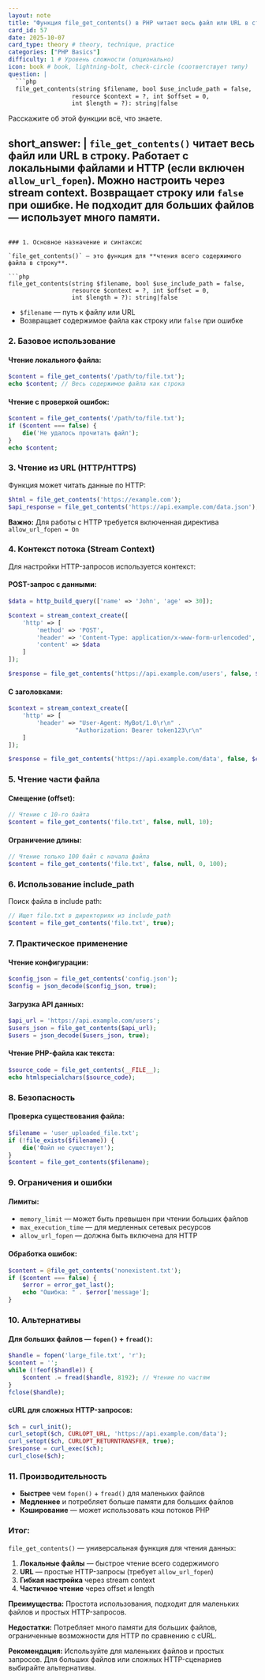 ```yaml
---
layout: note
title: "Функция file_get_contents() в PHP читает весь файл или URL в строку"
card_id: 57
date: 2025-10-07
card_type: theory # theory, technique, practice
categories: ["PHP Basics"]
difficulty: 1 # Уровень сложности (опционально)
icon: book # book, lightning-bolt, check-circle (соответствует типу)
question: |
  ```php
  file_get_contents(string $filename, bool $use_include_path = false, 
                  resource $context = ?, int $offset = 0, 
                  int $length = ?): string|false
  ```
  Расскажите об этой функции всё, что знаете.

short_answer: |
  `file_get_contents()` читает весь файл или URL в строку. Работает с локальными файлами и HTTP (если включен `allow_url_fopen`). Можно настроить через stream context. Возвращает строку или `false` при ошибке. Не подходит для больших файлов — использует много памяти.
---
```

### 1. Основное назначение и синтаксис

`file_get_contents()` — это функция для **чтения всего содержимого файла в строку**.

```php
file_get_contents(string $filename, bool $use_include_path = false, 
                  resource $context = ?, int $offset = 0, 
                  int $length = ?): string|false
```

- `$filename` — путь к файлу или URL
- Возвращает содержимое файла как строку или `false` при ошибке

### 2. Базовое использование

#### **Чтение локального файла:**
```php
$content = file_get_contents('/path/to/file.txt');
echo $content; // Весь содержимое файла как строка
```

#### **Чтение с проверкой ошибок:**
```php
$content = file_get_contents('/path/to/file.txt');
if ($content === false) {
    die('Не удалось прочитать файл');
}
echo $content;
```

### 3. Чтение из URL (HTTP/HTTPS)

Функция может читать данные по HTTP:

```php
$html = file_get_contents('https://example.com');
$api_response = file_get_contents('https://api.example.com/data.json');
```

**Важно:** Для работы с HTTP требуется включенная директива `allow_url_fopen = On`

### 4. Контекст потока (Stream Context)

Для настройки HTTP-запросов используется контекст:

#### **POST-запрос с данными:**
```php
$data = http_build_query(['name' => 'John', 'age' => 30]);

$context = stream_context_create([
    'http' => [
        'method' => 'POST',
        'header' => 'Content-Type: application/x-www-form-urlencoded',
        'content' => $data
    ]
]);

$response = file_get_contents('https://api.example.com/users', false, $context);
```

#### **С заголовками:**
```php
$context = stream_context_create([
    'http' => [
        'header' => "User-Agent: MyBot/1.0\r\n" .
                   "Authorization: Bearer token123\r\n"
    ]
]);

$response = file_get_contents('https://api.example.com/data', false, $context);
```

### 5. Чтение части файла

#### **Смещение (offset):**
```php
// Чтение с 10-го байта
$content = file_get_contents('file.txt', false, null, 10);
```

#### **Ограничение длины:**
```php
// Чтение только 100 байт с начала файла
$content = file_get_contents('file.txt', false, null, 0, 100);
```

### 6. Использование include_path

Поиск файла в include path:

```php
// Ищет file.txt в директориях из include_path
$content = file_get_contents('file.txt', true);
```

### 7. Практическое применение

#### **Чтение конфигурации:**
```php
$config_json = file_get_contents('config.json');
$config = json_decode($config_json, true);
```

#### **Загрузка API данных:**
```php
$api_url = 'https://api.example.com/users';
$users_json = file_get_contents($api_url);
$users = json_decode($users_json, true);
```

#### **Чтение PHP-файла как текста:**
```php
$source_code = file_get_contents(__FILE__);
echo htmlspecialchars($source_code);
```

### 8. Безопасность

#### **Проверка существования файла:**
```php
$filename = 'user_uploaded_file.txt';
if (!file_exists($filename)) {
    die('Файл не существует');
}
$content = file_get_contents($filename);
```

### 9. Ограничения и ошибки

#### **Лимиты:**
- `memory_limit` — может быть превышен при чтении больших файлов
- `max_execution_time` — для медленных сетевых ресурсов
- `allow_url_fopen` — должна быть включена для HTTP

#### **Обработка ошибок:**
```php
$content = @file_get_contents('nonexistent.txt');
if ($content === false) {
    $error = error_get_last();
    echo "Ошибка: " . $error['message'];
}
```

### 10. Альтернативы

#### **Для больших файлов — `fopen()` + `fread()`:**
```php
$handle = fopen('large_file.txt', 'r');
$content = '';
while (!feof($handle)) {
    $content .= fread($handle, 8192); // Чтение по частям
}
fclose($handle);
```

#### **cURL для сложных HTTP-запросов:**
```php
$ch = curl_init();
curl_setopt($ch, CURLOPT_URL, 'https://api.example.com/data');
curl_setopt($ch, CURLOPT_RETURNTRANSFER, true);
$response = curl_exec($ch);
curl_close($ch);
```

### 11. Производительность

- **Быстрее** чем `fopen()` + `fread()` для маленьких файлов
- **Медленнее** и потребляет больше памяти для больших файлов
- **Кэширование** — может использовать кэш потоков PHP

### Итог:

`file_get_contents()` — универсальная функция для чтения данных:

1. **Локальные файлы** — быстрое чтение всего содержимого
2. **URL** — простые HTTP-запросы (требует `allow_url_fopen`)
3. **Гибкая настройка** через stream context
4. **Частичное чтение** через offset и length

**Преимущества:** Простота использования, подходит для маленьких файлов и простых HTTP-запросов.

**Недостатки:** Потребляет много памяти для больших файлов, ограниченные возможности для HTTP по сравнению с cURL.

**Рекомендация:** Используйте для маленьких файлов и простых запросов. Для больших файлов или сложных HTTP-сценариев выбирайте альтернативы.
